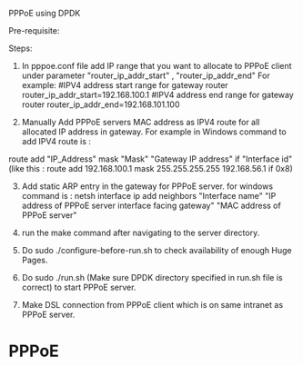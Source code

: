 PPPoE using DPDK


Pre-requisite: 

Steps: 
1) In pppoe.conf file add IP range that you want to allocate to PPPoE client under parameter "router_ip_addr_start" , "router_ip_addr_end" For example: 
#IPV4 address start range for gateway router
router_ip_addr_start=192.168.100.1
#IPV4 address end range for gateway router
router_ip_addr_end=192.168.101.100

2) Manually Add PPPoE servers MAC address as IPV4 route for all allocated IP address in gateway. For example in Windows command to add IPV4 route is : 

route add "IP_Address" mask "Mask" "Gateway IP address" if "Interface id"  (like this : route add 192.168.100.1 mask 255.255.255.255 192.168.56.1 if 0x8)

3) Add static ARP entry in the gateway for  PPPoE server. for windows command is : 
netsh interface ip add neighbors "Interface name" "IP address of PPPoE server interface facing gateway" "MAC address of PPPoE server"

4) run the make command after navigating to the server directory.

5) Do sudo ./configure-before-run.sh to check availability of enough Huge Pages.

6) Do sudo ./run.sh (Make sure DPDK directory specified in run.sh file is correct) to start PPPoE server. 

7) Make DSL connection from PPPoE client which is on same intranet as PPPoE server.

# PPPoE
